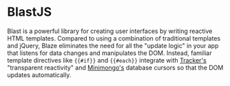 # BlastJS

Blast is a powerful library for creating user interfaces by writing reactive HTML templates. Compared to using a combination of traditional templates and jQuery, Blaze eliminates the need for all the "update logic" in your app that listens for data changes and manipulates the DOM. Instead, familiar template directives like `{{#if}}` and `{{#each}}` integrate with [Tracker's](https://docs.meteor.com/api/tracker.html) "transparent reactivity" and [Minimongo's](https://docs.meteor.com/api/collections.html) database cursors so that the DOM updates automatically.
